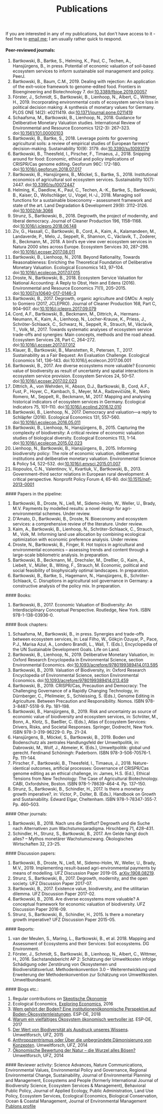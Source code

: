 ﻿---
layout: page
title: Publications
description: Publications
---
If you are interested in any of my publications, but don't have access to it - feel free to <a href="mailto:bartosz.bartkowski@ufz.de">email me</a>; I am usually rather quick to respond.

#### Peer-reviewed journals:
<ol>
<li>Bartkowski, B., Bartke, S., Helming, K., Paul, C., Techen, A., Hansjürgens, B., in press. Potential of economic valuation of soil-based ecosystem services to inform sustainable soil management and policy. PeerJ.</li>
<li>Bartkowski, B., Baum, C.M., 2019. Dealing with rejection: An application of the exit–voice framework to genome-edited food. Frontiers in Bioengineering and Biotechnology 7. doi:<a href="https://doi.org/10.3389/fbioe.2019.00057">10.3389/fbioe.2019.00057</a></li>
<li>Förster, J., Schmidt, S., Bartkowski, B., Lienhoop, N., Albert, C., Wittmer, H., 2019. Incorporating environmental costs of ecosystem service loss in political decision making: A synthesis of monetary values for Germany. PLOS ONE 14(2): e0211419. doi:<a href="https://doi.org/10.1371/journal.pone.0211419">10.1371/journal.pone.0211419</a></li>
<li>Schaafsma, M., Bartkowski, B., Lienhoop, N., 2018. Guidance for Deliberative Monetary Valuation studies. International Review of Environmental and Resource Economics 12(2-3): 267–323. doi:<a href="https://doi.org/10.1561/101.00000103">10.1561/101.00000103</a></li>
<li>Bartkowski, B., Bartke, S., 2018. Leverage points for governing agricultural soils: a review of empirical studies of European farmers’ decision-making. Sustainability 10(9): 3179. doi:<a href="https://doi.org/10.3390/su10093179">10.3390/su10093179</a></li>
<li>Bartkowski, B., Theesfeld, I., Pirscher, F., Timaeus, J., 2018. Snipping around for food: Economic, ethical and policy implications of CRISPR/Cas genome editing. Geoforum 96C: 172–180. doi:<a href="https://doi.org/10.1016/j.geoforum.2018.07.017">10.1016/j.geoforum.2018.07.017</a></li>
<li>Bartkowski, B., Hansjürgens, B., Möckel, S., Bartke, S., 2018. Institutional economics of agricultural soil ecosystem services. Sustainability 10(7): 2447. doi:<a href="https://doi.org/10.3390/su10072447">10.3390/su10072447</a></li>
<li>Helming, K., Daedlow, K., Paul, C., Techen, A.-K., Bartke, S., Bartkowski, B., Kaiser, D., Wollschläger, U., Vogel, H.-J., 2018. Managing soil functions for a sustainable bioeconomy – assessment framework and state of the art. Land Degradation & Development 29(9): 3112–3126. doi:<a href="https://doi.org/10.1002/ldr.3066">10.1002/ldr.3066</a></li>
<li>Strunz, S., Bartkowski, B., 2018. Degrowth, the project of modernity, and liberal democracy. Journal of Cleaner Production 196, 1158–1168. doi:<a href="https://doi.org/10.1016/j.jclepro.2018.06.148">10.1016/j.jclepro.2018.06.148</a></li>
<li>Ziv, G., Hassall, C., Bartkowski, B., Cord, A., Kaim, A., Kalamandeen, M., Landaverde, P., Melo, J., Seppelt, R., Shannon, C., Václavík, T., Zoderer, B., Beckmann, M., 2018. A bird’s eye view over ecosystem services in Natura 2000 sites across Europe. Ecosystem Services 30, 287–298. doi:<a href="https://doi.org/10.1016/j.ecoser.2017.08.011">10.1016/j.ecoser.2017.08.011</a></li>
<li>Bartkowski, B., Lienhoop, N., 2018. Beyond Rationality, Towards Reasonableness: Enriching the Theoretical Foundation of Deliberative Monetary Valuation. Ecological Economics 143, 97–104. doi:<a href="https://doi.org/10.1016/j.ecolecon.2017.07.015">10.1016/j.ecolecon.2017.07.015</a></li>
<li>Droste, N., Bartkowski, B., 2018. Ecosystem Service Valuation for National Accounting: A Reply to Obst, Hein and Edens (2016). Environmental and Resource Economics 71(1), 205–2015. doi:<a href="https://doi.org/10.1007/s10640-017-0146-3">10.1007/s10640-017-0146-3</a></li>
<li>Bartkowski, B., 2017. Degrowth, organic agriculture and GMOs: A reply to Gomiero (2017, JCLEPRO). Journal of Cleaner Production 168, Part C, 904–907. doi:<a href="https://doi.org/10.1016/j.jclepro.2017.09.079">10.1016/j.jclepro.2017.09.079</a></li>
<li>Cord, A.F., Bartkowski, B., Beckmann, M., Dittrich, A., Hermans-Neumann, K., Kaim, A., Lienhoop, N., Locher-Krause, K., Priess, J., Schröter-Schlaack, C., Schwarz, N., Seppelt, R., Strauch, M., Václavík, T., Volk, M., 2017. Towards systematic analyses of ecosystem service trade-offs and synergies: Main concepts, methods and the road ahead. Ecosystem Services 28, Part C, 264–272. doi:<a href="https://doi.org/10.1016/j.ecoser.2017.07.012">10.1016/j.ecoser.2017.07.012</a></li>
<li>Klauer, B., Bartkowski, B., Manstetten, R., Petersen, T., 2017. Sustainability as a Fair Bequest: An Evaluation Challenge. Ecological Economics 141, 136–143. doi:10.1016/j.ecolecon.2017.06.001</li>
<li>Bartkowski, B., 2017. Are diverse ecosystems more valuable? Economic value of biodiversity as result of uncertainty and spatial interactions in ecosystem service provision. Ecosystem Services 24, 50–57. doi:<a href="https://doi.org/10.1016/j.ecoser.2017.02.023">10.1016/j.ecoser.2017.02.023</a></li>
<li>Dittrich, A., von Wehrden, H., Abson, D.J., Bartkowski, B., Cord, A.F., Fust, P., Hoyer, C., Kambach, S., Meyer, M.A., Radzevičiūtė, R., Nieto Romero, M., Seppelt, R., Beckmann, M., 2017. Mapping and analysing historical indicators of ecosystem services in Germany. Ecological Indicators 75, 101–110. doi:<a href="https://doi.org/10.1016/j.ecolind.2016.12.010">10.1016/j.ecolind.2016.12.010</a></li>
<li>Bartkowski, B., Lienhoop, N., 2017. Democracy and valuation—a reply to Schläpfer (2016). Ecological Economics 131, 557–560. doi:<a href="https://doi.org/10.1016/j.ecolecon.2016.05.011">10.1016/j.ecolecon.2016.05.011</a></li>
<li>Bartkowski, B., Lienhoop, N., Hansjürgens, B., 2015. Capturing the complexity of biodiversity: A critical review of economic valuation studies of biological diversity. Ecological Economics 113, 1–14. doi:<a href="https://doi.org/10.1016/j.ecolecon.2015.02.023">10.1016/j.ecolecon.2015.02.023</a></li>
<li>Lienhoop, N., Bartkowski, B., Hansjürgens, B., 2015. Informing biodiversity policy: The role of economic valuation, deliberative institutions and deliberative monetary valuation. Environmental Science & Policy 54, 522–532. doi:<a href="https://doi.org/10.1016/j.envsci.2015.01.007">10.1016/j.envsci.2015.01.007</a></li>
<li>Iliopoulos, C.N., Valentinov, V., Kvartiuk, V., Bartkowski, B., 2013. Government–third sector relations in European rural development: A critical perspective. Nonprofit Policy Forum 4, 65–80. doi:<a href="https://doi.org/10.1515/npf-2013-0001">10.1515/npf-2013-0001</a></li>
</ol>
#### Papers in the pipeline:
<ol>
<li>Bartkowski, B., Droste, N., Ließ, M., Sidemo-Holm, W., Weller, U., Brady, M.V. Payments by modelled results: a novel design for agri-environmental schemes. Under review.</li>
<li>D'Amato, D., Bartkowski, B., Droste, N. Bioeconomy and ecosystem services: a comprehensive review of the literature. Under review.</li>
<li>Kaim, A., Bartkowski, B., Lienhoop, N., Schröter-Schlaack, C., Strauch, M., Volk, M. Informing land use allocation by combining ecological optimization with economic preference analysis. Under review.</li>
<li>Droste, N., Bartkowski, B., Finger, R. Hot topics in agricultural and environmental economics – assessing trends and content through a large-scale bibliometric analysis. In preparation.</li>
<li>Bartkowski, B., Beckmann, M., Drechsler, M., Dreßler, G., Kaim, A., Liebelt, V., Müller, B., Witing, F., Strauch, M. Economic, political and social feasibility of biophysically optimal landscapes. In preparation.</li>
<li>Bartkowski, B., Bartke, S., Hagemann, N., Hansjürgens, B., Schröter-Schlaack, C. Disruptions in agricultural soil governance in Germany: a constructive analysis of the policy mix. In preparation.</li>
</ol>
#### Books:
<ol>
<li>Bartkowski, B., 2017. Economic Valuation of Biodiversity: An Interdisciplinary Conceptual Perspective. Routledge, New York. ISBN 978-1-138-03936-0.</li>
</ol>
#### Book chapters:
<ol>
<li>Schaafsma, M., Bartkowski, B., in press. Synergies and trade-offs between ecosystem services, in: Leal Filho, W., Gökçin Özuyar, P., Pace, P.J., Marisa Azul, A., Londero Brandli, L., Wall, T. (Eds.), Encyclopedia of the UN Sustainable Development Goals. Life on Land.</li>
<li>Bartkowski, B., Lienhoop, N., 2019. Deliberative Monetary Valuation, in: Oxford Research Encyclopedia in Environmental Science, section Environmental Economics. doi:<a href="https://doi.org/10.1093/acrefore/9780199389414.013.595">10.1093/acrefore/9780199389414.013.595</a></li>
<li>Bartkowski, B., 2019. Valuation of Biodiversity, in: Oxford Research Encyclopedia of Environmental Science, section Environmental Economics. doi:<a href="https://doi.org/10.1093/acrefore/9780199389414.013.459">10.1093/acrefore/9780199389414.013.459</a></li>
<li>Bartkowski, B., 2019. CRISPR/Cas, Precaution and Democracy: The Challenging Governance of a Rapidly Changing Technology, in: Dürnberger, C., Pfeilmeier, S., Schleissing, S. (Eds.), Genome Editing in Agriculture. Between Precaution and Responsibility. Nomos. ISBN 978-3-8487-5518-9. Pp. 181–198.</li>
<li>Bartkowski, B., Hansjürgens, B., 2019. Risk and uncertainty as source of economic value of biodiversity and ecosystem services, in: Schröter, M., Bonn, A., Klotz, S., Baeßler, C. (Eds.), Atlas of Ecosystem Services: Drivers, Risks, and Societal Responses. Springer, Dodrecht, New York. ISBN 978-3-319-96229-0. Pp. 21–24.</li>
<li>Hansjürgens, B., Möckel, S., Bartkowski, B., 2019. Boden und Bodenschutz als zentrales Handlungsfeld der Umweltpolitik, in: Dabrowski, M., Wolf, J., Abmeier, K. (Eds.), Umweltpolitik: global und gerecht. Ferdinand Schöningh: Paderborn. ISBN 978-3-506-70576-1. Pp. 111–144.</li>
<li>Pirscher, F., Bartkowski, B., Theesfeld, I., Timaeus, J., 2018. Nature-identical outcomes, artificial processes: Governance of CRISPR/Cas genome editing as an ethical challenge, in: James, H.S. (Ed.), Ethical Tensions from New Technology: The Case of Agricultural Biotechnology. CABI, Oxfordshire, Boston. ISBN 978-1-78639-464-4. Pp. 137–150.</li>
<li>Strunz, S., Bartkowski, B., Schindler, H., 2017. Is there a monetary growth imperative?, in: Victor, P., Dolter, B. (Eds.), Handbook on Growth and Sustainability. Edward Elgar, Cheltenham. ISBN 978-1-78347-355-7. Pp. 460–503.</li>
</ol>
#### Other journals:
<ol>
<li>Bartkowski, B., 2018. Nach uns die Sintflut? Degrowth und die Suche nach Alternativen zum Wachstumsparadigma. Hirschberg 71, 428–431.</li>
<li>Schindler, H., Strunz, S., Bartkowski, B., 2017. Am Gelde hängt doch alles? – Mythos monetärer Wachstumszwang. Ökologisches Wirtschaften 32, 23–25.</li>
</ol>
#### Discussion papers:
<ol>
<li>Bartkowski, B., Droste, N., Ließ, M., Sidemo-Holm, W., Weller, U., Brady, M.V., 2019. Implementing result-based agri-environmental payments by means of modelling. UFZ Discussion Paper 2019-05. <a href="https://arxiv.org/abs/1908.08219">arXiv:1908.08219</a>.</li>
<li>Strunz, S., Bartkowski, B., 2017. Degrowth, modernity, and the open society. UFZ Discussion Paper 2017-07.</li>
<li>Bartkowski, B., 2017. Existence value, biodiversity, and the utilitarian dilemma. UFZ Discussion Paper 2017-02.</li>
<li>Bartkowski, B., 2016. Are diverse ecosystems more valuable? A conceptual framework for economic valuation of biodiversity. UFZ Discussion Paper 2016-09.</li>
<li>Strunz, S., Bartkowski, B., Schindler, H., 2015. Is there a monetary growth imperative? UFZ Discussion Paper 2015-05.</li>
</ol>
#### Reports:
<ol>
<li>van der Meulen, S., Maring, L., Bartkowski, B., et al. 2018. Mapping and Assessment of Ecosystems and their Services: Soil ecosystems. DG Environment.</li>
<li>Förster, J., Schmidt, S., Bartkowski, B., Lienhoop, N., Albert, C., Wittmer, H., 2016. Sachstandsbericht AP 2: Schätzung der Umweltkosten infolge Schädigung oder Zerstörung von Ökosystemen und Biodiversitätsverlust. Methodenkonvention 3.0 – Weiterentwicklung und Erweiterung der Methodenkonvention zur Schätzung von Umweltkosten. Umweltbundesamt.</li>
</ol>
#### Blogs etc.:
<ol>
<li>Regular contributions on <a href="https://skeptischeoekonomie.wordpress.com">Skeptische Ökonomie</a></li>
<li>Ecological Economics, <a href="https://www.exploring-economics.org/en/">Exploring Economics</a>, 2016</li>
<li><a href="http://www.esp-de.de/wem-gehoert-der-boden/">Wem gehört der Boden? Eine institutionenökonomische Perspektive auf Boden-Ökosystemleistungen</a>. ESP-DE, 2018</li>
<li><a href="http://www.esp-de.de/warum-ein-vielfaeltiges-oekosystem-oekonomisch-wertvoller-ist/">Warum ein vielfältiges Ökosystem ökonomisch wertvoller ist</a>. ESP-DE, 2017</li>
<li><a href="https://scilogs.spektrum.de/umweltforsch/der-wert-biodiversitaet-ausdruck-unwissens/">Der Wert von Biodiversität als Ausdruck unseres Wissens</a>. Umweltforsch, UFZ, 2015</li>
<li><a href="https://scilogs.spektrum.de/umweltforsch/anthropozentrismus-oder-ueber-die-unbegruendete-daemonisierung-von-konzepten/">Anthropozentrismus oder Über die unbegründete Dämonisierung von Konzepten</a>. Umweltforsch, UFZ, 2014</li>
<li><a href="https://scilogs.spektrum.de/umweltforsch/oekonomische-bewertung-natur-wurzel-boesen/">Ökonomische Bewertung der Natur – die Wurzel alles Bösen?</a> Umweltforsch, UFZ, 2014</li>
</ol>
#### Reviewer activity:
Science Advances, Nature Communications, Environmental Values, Environmental Policy and Governance, Regional Environmental Change, Sustainability, Journal of Environmental Planning and Management, Ecosystems and People (formerly International Journal of Biodiversity Science, Ecosystem Services & Management), Behavioral Public Policy, Journal of Applied Ecology, Public Administration, Land Use Policy, Ecosystem Services, Ecological Economics, Biological Conservation, Ocean & Coastal Management, Journal of Environmental Management
<a href="https://publons.com/author/1270943/bartosz-bartkowski#profile">Publons profile</a>
